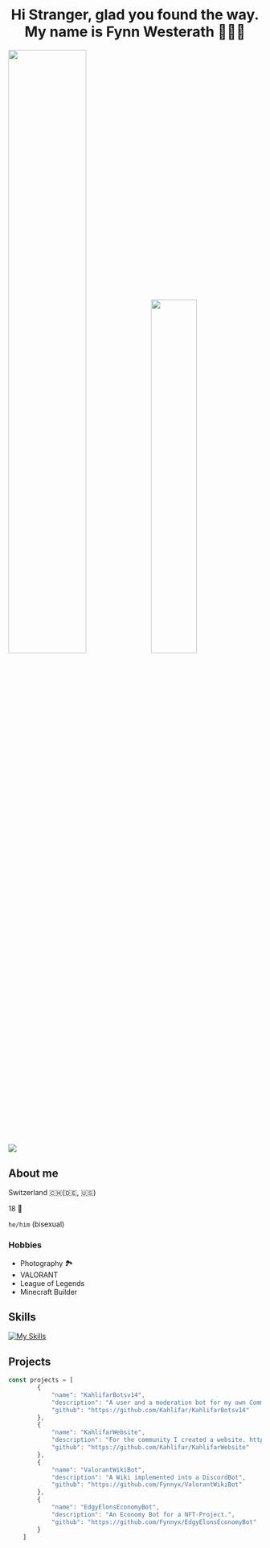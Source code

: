 <h1 align="center"> Hi Stranger, glad you found the way. <br> My name is Fynn Westerath 🧑🏽‍💻</h1>

<div>
    <img src="https://github-readme-stats.vercel.app/api?username=Fynnyx&title_color=e5b05e&icon_color=8c61db&text_color=e06151&bg_color=23272e&show_icons=true&hide_border=true&count_private=true" width="55.5%"/>
<img src="https://github-readme-stats.vercel.app/api/top-langs?username=Fynnyx&layout=compact&title_color=e5b05e&icon_color=8c61db&text_color=317dde&bg_color=23272e&hide_border=true" width="42.5%">
</div>

![](https://komarev.com/ghpvc/?username=fynnyx&color=blueviolet)

## About me
Switzerland 🇨🇭(🇩🇪, 🇺🇸)

18 🎂

`he/him` (bisexual)

### Hobbies
- Photography 🏞️
- VALORANT
- League of Legends
- Minecraft Builder

## Skills
[![My Skills](https://skillicons.dev/icons?i=js,py,java,html,css,nuxtjs,sass,git,github,linux,vscode,twitter,discord)](https://skillicons.dev)

## Projects
```javascript
const projects = [
        {
            "name": "KahlifarBotsv14",
            "description": "A user and a moderation bot for my own Community Discord Server",
            "github": "https://github.com/Kahlifar/KahlifarBotsv14"
        },
        {
            "name": "KahlifarWebsite",
            "description": "For the community I created a website. https://kahlifar.de",
            "github": "https://github.com/Kahlifar/KahlifarWebsite"
        },
        {
            "name": "ValorantWikiBot",
            "description": "A Wiki implemented into a DiscordBot",
            "github": "https://github.com/Fynnyx/ValorantWikiBot"
        },
        {
            "name": "EdgyElonsEconomyBot",
            "description": "An Economy Bot for a NFT-Project.",
            "github": "https://github.com/Fynnyx/EdgyElonsEconomyBot"
        }
    ]
```
